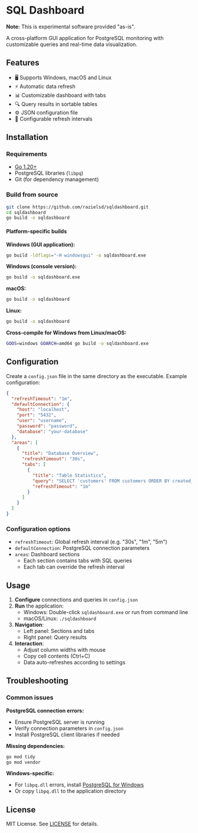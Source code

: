 # SQL Dashboard
**Note:** This is experimental software provided "as-is".

A cross-platform GUI application for PostgreSQL monitoring with customizable queries and real-time data visualization.

## Features

- 🖥️ Supports Windows, macOS and Linux
- ⚡ Automatic data refresh
- 📊 Customizable dashboard with tabs
- 🔍 Query results in sortable tables
- ⚙️ JSON configuration file
- 🔄 Configurable refresh intervals

## Installation

### Requirements

- [Go 1.20+](https://golang.org/dl/)
- PostgreSQL libraries (`libpq`)
- Git (for dependency management)

### Build from source

```bash
git clone https://github.com/razielsd/sqldashboard.git
cd sqldashboard
go build -o sqldashboard
```

#### Platform-specific builds

**Windows (GUI application):**
```bash
go build -ldflags="-H windowsgui" -o sqldashboard.exe
```

**Windows (console version):**
```bash
go build -o sqldashboard.exe
```

**macOS:**
```bash
go build -o sqldashboard
```

**Linux:**
```bash
go build -o sqldashboard
```

**Cross-compile for Windows from Linux/macOS:**
```bash
GOOS=windows GOARCH=amd64 go build -o sqldashboard.exe
```

## Configuration

Create a `config.json` file in the same directory as the executable. Example configuration:

```json
{
  "refreshTimeout": "1m",
  "defaultConnection": {
    "host": "localhost",
    "port": "5432",
    "user": "username",
    "password": "password",
    "database": "your-database"
  },
  "areas": [
    {
      "title": "Database Overview",
      "refreshTimeout": "30s",
      "tabs": [
        {
          "title": "Table Statistics",
          "query": "SELECT 'customers' FROM customers ORDER BY created_at LIMIT 10",
          "refreshTimeout": "1m"
        }
      ]
    }
  ]
}
```

### Configuration options

- `refreshTimeout`: Global refresh interval (e.g. "30s", "1m", "5m")
- `defaultConnection`: PostgreSQL connection parameters
- `areas`: Dashboard sections
  - Each section contains tabs with SQL queries
  - Each tab can override the refresh interval

## Usage

1. **Configure** connections and queries in `config.json`
2. **Run** the application:
   - Windows: Double-click `sqldashboard.exe` or run from command line
   - macOS/Linux: `./sqldashboard`
3. **Navigation**:
   - Left panel: Sections and tabs
   - Right panel: Query results
4. **Interaction**:
   - Adjust column widths with mouse
   - Copy cell contents (Ctrl+C)
   - Data auto-refreshes according to settings

## Troubleshooting

### Common issues

**PostgreSQL connection errors:**
- Ensure PostgreSQL server is running
- Verify connection parameters in `config.json`
- Install PostgreSQL client libraries if needed

**Missing dependencies:**
```bash
go mod tidy
go mod vendor
```

**Windows-specific:**
- For `libpq.dll` errors, install [PostgreSQL for Windows](https://www.postgresql.org/download/windows/)
- Or copy `libpq.dll` to the application directory

## License

MIT License. See [LICENSE](LICENSE) for details.
